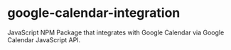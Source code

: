 # google-calendar-integration
JavaScript NPM Package that integrates with Google Calendar via Google Calendar JavaScript API.
